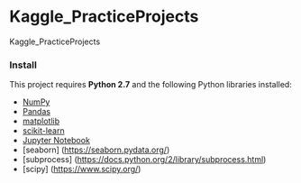 # Kaggle_PracticeProjects
Kaggle_PracticeProjects

### Install

This project requires **Python 2.7** and the following Python libraries installed:

- [NumPy](http://www.numpy.org/)
- [Pandas](http://pandas.pydata.org/)
- [matplotlib](http://matplotlib.org/)
- [scikit-learn](http://scikit-learn.org/stable/)
- [Jupyter Notebook](http://ipython.org/notebook.html)
- [seaborn] (https://seaborn.pydata.org/)
- [subprocess] (https://docs.python.org/2/library/subprocess.html)
- [scipy] (https://www.scipy.org/)


